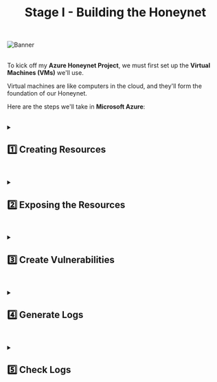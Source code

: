 <br>

<h1 align="center">Stage I - Building the Honeynet</h1>

<br>


![Banner](https://github.com/franciscovfonseca/Setting-Up-Vulnerable-VMs-in-Azure/assets/172988970/6d3ace39-dbbe-43fc-8aad-fdd636ead33c)
<br />
<br />

To kick off my **Azure Honeynet Project**, we must first set up the **Virtual Machines (VMs)** we'll use.

Virtual machines are like computers in the cloud, and they'll form the foundation of our Honeynet.

Here are the steps we'll take in **Microsoft Azure**:

<br />

<details close> 
<summary> <h2>1️⃣ Creating Resources</h2> </summary>
<br>

In this section of the project ➜ we'll set up **2 Target Virtual Machines** and **1 Threat Virtual Machine**.

- 2 Windows VMs (one used for "Attack")
- 1 Linux VM.

<br>

### ❶ Create the Subscription

<br>

Here is a Visual Overview of the Next Few Steps in this Section of the Lab:

![azure portal](https://github.com/user-attachments/assets/ea9306fc-dea8-45d9-9a96-74da3b332516)

I'm starting with creating the **Subscription**.

⚠️ Don't forget to set a budget!

<br>

![azure portal](https://github.com/user-attachments/assets/38706c96-aadf-42cf-a1dc-1a22dec49c23)

<br>

![azure portal](https://github.com/user-attachments/assets/ba2ff604-b5b4-4614-b327-fe260f354f57)

<br>

![azure portal](https://github.com/user-attachments/assets/ed2adc07-3363-43ce-9349-de46afb84bea)

<br>

>   <details close> 
>   
> **<summary> 💡 Note</summary>**
>   
> Later, I actually changed the alert threshold to something more reasonable ➜ like 90%.
> 
>   </details>

<br>

<h2></h2>

<br>

### ❷ Create the First Resource Group

<br>

Next, create the first resource group ```RG-Cyber-Lab```.

This one will house the resources that will be exposed to attack ➜ the **Honeynet**.

Technically, this can be created at the same time as you create your VMs.

<br>

![azure portal](https://github.com/user-attachments/assets/dc3bd602-6820-4be9-b50c-b69d25951e28)

<br>

<h2></h2>

<br>

### ❸ Create Virtual Machines

<br>

- Next we'll create **2 Virtual Machines** ➜ 1 Windows VM & 1 Linux VM ➜ using mostly Default Settings.

- Add both to the ```RG-Cyber-Lab``` Resource group.

- Create a new Virtual Network ➜ the **Honeynet** (Lab-VNet).

<br>

#### ➡️ Create Windows VM

<br>

Basics tab:

<br>

![azure portal](https://github.com/user-attachments/assets/e896919e-3110-4514-afca-67ba4c088e2a)

<br>

Create a New Virtual Network:

<br>

![azure portal](https://github.com/user-attachments/assets/b9e1f264-a90c-46e3-bf9e-465722f7dcec)

<br>

Networking tab:

<br>

![azure portal](https://github.com/user-attachments/assets/59ab3b9b-cf27-40de-955b-1ce8dae8e192)

<br>

<h2></h2>

<br>

#### ➡️ Create Linux VM

<br>

Create the **Linux VM** with the same **User**, **Region**, **Resource Group** and **Networking Settings**.

<br>

Basics tab:

<br>

![azure portal](https://github.com/user-attachments/assets/1100ee29-0a64-4416-a7f9-694efa193052)

<br>

Networking tab:

<br>

![azure portal](https://github.com/user-attachments/assets/774c41fa-4cb9-4d88-88e9-ad8b3ac4225e)

<br>

  </details>

<h2></h2>

<details close> 
<summary> <h2>2️⃣ Exposing the Resources</h2> </summary>
<br>

After both Virtual Machines are deployed, configure both Network Security Groups (NSGs) to allow All Inbound Traffic.

We're removing Rules for RDP and SSH and replacing them with the Custom Inbound Rule.

<br>

### ❶ Windows NSG Before:

<br>

![azure portal](https://github.com/user-attachments/assets/34e25bc2-63e1-433b-b72d-c5a75d19ecb0)

<br>

### ❷ Linux NSG Before:

<br>

![azure portal](https://github.com/user-attachments/assets/a1af7722-c438-40e7-a369-27810108be41)

<br>

### ❸ Custom Inbound Rule:

<br>

![azure portal](https://github.com/user-attachments/assets/5513f953-afcc-44fc-9d7e-07ad62007b57)

<br>

### ❹ Windows NSG After:

<br>

![azure portal](https://github.com/user-attachments/assets/abd7566e-4ad9-47c6-9dd0-2397b2866c17)

<br>

✅ At this point both NSGs are identical.

<br>

  </details>

<h2></h2>

<details close> 
<summary> <h2>3️⃣ Create Vulnerabilities</h2> </summary>
<br>
  
### ❶ Disable Windows Firewall

<br>

The goal is to **Expose These VMs to Threat Actors** and to make them both Discoverable and Reachable.

Doing so we can **Monitor, Log & Investigate Incidents** later.

By default **Windows Firewall**, blocks ICMP packets from the internet.

➜ You can see that the ```windows-vm``` is unreachable from another network:

<br>

![azure portal](https://github.com/user-attachments/assets/488bbf82-5741-419a-8416-0294ec8d1fe4)

<br>

So from here ➜ we'll **Disable the Firewall** (wf.msc).

<br>

#### ⏪ Before:

<br>

![azure portal](https://github.com/user-attachments/assets/fb0ebb4f-4300-47c5-829f-488e3acde199)

<br>

#### ⏩ After:

<br>

![azure portal](https://github.com/user-attachments/assets/f8f29dc1-808c-4af8-aeb0-799eab337147)

<br>

Pinging ```windows-vm``` again to test if it successfully Pings now:

<br>

![azure portal](https://github.com/user-attachments/assets/f1269b58-4d9f-484e-b64f-86f154d0dd93)

<br>

Connecting to the ```linux-vm``` via SSH using **PuTTy**:

<br>

![azure portal](https://github.com/user-attachments/assets/95257be6-27a0-4e26-979d-4a0166978be7)

![azure portal](https://github.com/user-attachments/assets/7f969ff1-6d7b-43c4-bf05-ac3fe37fe703)

<br>

Test pinging ```linux-vm``` externally:

<br>

![azure portal](https://github.com/user-attachments/assets/b298e521-bdbe-474a-8397-f8bdaf6c752d)

<br>

<h2></h2>

<br>

### ❷ Install MS SQL Server + Utilities

<br>

Next, download and install **[SQL Server Evaluation](https://www.microsoft.com/en-us/evalcenter/evaluate-sql-server-2019)**.

Select **Download Media**.

<br>

![azure portal](https://github.com/user-attachments/assets/9398f365-79d2-48d6-9f4c-c8041a41b014)

<br>

Select **ISO** and the **Download Location**.

<br>

![azure portal](https://github.com/user-attachments/assets/0f95a58f-5d5b-4464-b96b-1ff5756903ce)

<br>

Once the download completes ➜ go to the Download Location.

<br>

![azure portal](https://github.com/user-attachments/assets/6bcb5b94-7dd3-4a85-adef-2b0f7ea25d4d)

<br>

**Mount** the ISO:

<br>

![azure portal](https://github.com/user-attachments/assets/7d1d06dd-5754-4aa7-9e82-4dbc9f786877)

<br>

Run the installer:

<br>

![azure portal](https://github.com/user-attachments/assets/49419b03-5dc7-4e57-8361-9ee15b06c7d4)

<br>

Select **New SQL Server**:

<br>

![azure portal](https://github.com/user-attachments/assets/d99be1aa-f0bf-4e9b-83ac-fc2bb51ad223)

<br>

Include ☑️ **Database Engine Service**:

<br>

![azure portal](https://github.com/user-attachments/assets/382a927b-c164-424d-81a8-e470cf0f2572)

<br>

Select ⦿ Mixed Mode ➜ create a user and select **Add Current User** to also allow for Windows authentication using ```labuser```.

<br>

![azure portal](https://github.com/user-attachments/assets/5654185c-163b-4295-a2d9-a1fe437de2b5)

<br>

Once the installation completes, download and install **[MS SQL Management Studio (SMSS)](https://learn.microsoft.com/en-us/sql/ssms/download-sql-server-management-studio-ssms?view=sql-server-ver16)**.

<br>

![azure portal](https://github.com/user-attachments/assets/9981e9ac-4d9d-4186-bb2d-1e76d3570f45)

![azure portal](https://github.com/user-attachments/assets/c974420c-2b62-4bb4-858a-fe2d4a1b918f)

<br>

Once the installation completes ➜ Restart the VM.

<br>

<h2></h2>

<br>

#### ➡️ Enable Logging on SQL Server

<br>

After restarting, follow the **[Microsoft documentation](https://learn.microsoft.com/en-us/sql/relational-databases/security/auditing/write-sql-server-audit-events-to-the-security-log?view=sql-server-ver16)** for adjusting settings to allow **SQL Server Logs** to be ported to **Windows Event Viewer**.

Provide full permission for the SQL Server service account **```NETWORK SERVICE```** to the registry hive.

<br>

![azure portal](https://github.com/user-attachments/assets/6002ba78-f307-4288-b152-0533bb24790c)

![azure portal](https://github.com/user-attachments/assets/c027d521-5540-497d-8ab8-18f05b9468a7)

<br>

Configure the audit object access setting in Windows using ```auditpol``` by executing the provided command line statement:

<br>

```commandline
auditpol /set /subcategory:"application generated" /success:enable /failure:enable
```

<br>

![azure portal](https://github.com/user-attachments/assets/c8be1cc2-0a60-4beb-ad55-91d91142232b)

<br>

**Launch SSMS** and log in to the **SQL Server**.

Then go to Properties ➜ Security ➜ Enable both

<br>

<h2></h2>

<br>

#### ⏪ Security Settings Before:

<br>

![azure portal](https://github.com/user-attachments/assets/63a62717-0df2-4749-a446-f4f10ce3faea)

<br>

#### ⏩ Security Settings After:

<br>

![azure portal](https://github.com/user-attachments/assets/2aa88224-0886-4024-91c1-2e1d59f09542)

<br>

Restart the SQL Server and try to **Generate some Failed Authentication Logs** ➜ by trying log into the SQL server with the Wrong Password.

<br>

![azure portal](https://github.com/user-attachments/assets/9f77c883-a52f-4428-9115-708ad6d26a8b)

<br>

Check **Event Viewer** to make sure the Logs are properly enabled and porting to Event Viewer successfully ✅

<br>

![azure portal](https://github.com/user-attachments/assets/2af91e5a-149c-4788-8e9c-76a2b50a0e42)

<br>

<h2></h2>

<br>

#### ➡️ Create Attack (Threat) VM

<br>

Create another Windows VM named ```attack-vm``` in a different Resource Group, Region, and Virtual Network.

All other settings can be the same or similar.

<br>

![azure portal](https://github.com/user-attachments/assets/af55023d-799a-4632-a7d1-037e05592337)

<br>

  </details>

<h2></h2>

<details close> 
<summary> <h2>4️⃣ Generate Logs</h2> </summary>
<br>

To make sure everything is working as expected, log into the ```attack-vm``` to Generate Failed Authentication Logs on both VMs.

<br>

![azure portal](https://github.com/user-attachments/assets/f14a74b2-9daa-4a59-9d26-5814f1e40ddd)

<br>

**Generating Failed RDP Logs** on ```windows-vm```

<br>

![azure portal](https://github.com/user-attachments/assets/b9c76e73-e537-490c-8d35-efa1a4e81810)

<br>

Using **PowerShell** to **Generate Failed Login Logs** on ```linux-vm```

<br>

![azure portal](https://github.com/user-attachments/assets/c6ee3ce8-b3ed-4136-b168-7f95c8047556)

<br>

**Installing SMSS** on ```attack-vm```

<br>

![azure portal](https://github.com/user-attachments/assets/77025612-fd99-45c6-b9b8-c0ae2eb1470e)

<br>

**Generating Failed Login Logs** for **MS SQL Server** on ```windows-vm```

<br>

![azure portal](https://github.com/user-attachments/assets/a33f9ecf-9c5f-4522-b3ec-ef42a949757c)

![azure portal](https://github.com/user-attachments/assets/810e3537-a5d2-46a5-ac2c-bf3e775c8710)

<br>

  </details>

<h2></h2>

<details close> 
<summary> <h2>5️⃣ Check Logs</h2> </summary>
<br>

Using **PowerShell** to **SSH into ```linux-vm```

<br>

![azure portal](https://github.com/user-attachments/assets/ef65d273-4e8f-4cb9-88a0-0d1848f2b256)

<br>

**Investigating the Logs** at ```/var/log/auth.log``` for Failed Authentication:

<br>

![azure portal](https://github.com/user-attachments/assets/27fe20a5-5604-4235-9897-f06d3c753eee)

<br>

<h2></h2>

<br>

#### ➡️ Checking Event Viewer on ```windows-vm```

<br>

In **Windows Event Viewer**, there are normally a lot of Logs

In the screenshots below the Logs are filtered by the specific events we're looking for.

- Windows Logs ➜ Security ➜ filtered by Event ID: **[4625](https://learn.microsoft.com/en-us/previous-versions/windows/it-pro/windows-10/security/threat-protection/auditing/event-4625)**

<br>

![azure portal](https://github.com/user-attachments/assets/55c932fb-7ff0-4505-9378-522c51b2df44)

<br>

- Windows Logs ➜ Application ➜ filtered by Event ID: **[18456](https://learn.microsoft.com/en-us/sql/relational-databases/errors-events/mssqlserver-18456-database-engine-error?view=sql-server-ver16)**

<br>

![azure portal](https://github.com/user-attachments/assets/0c801721-2989-4d7d-90c2-c0ccd53d0fb7)

<br>

  </details>

<h2></h2>

<br>

<br>

<br>

<br>

<br>
  
<br>


 
